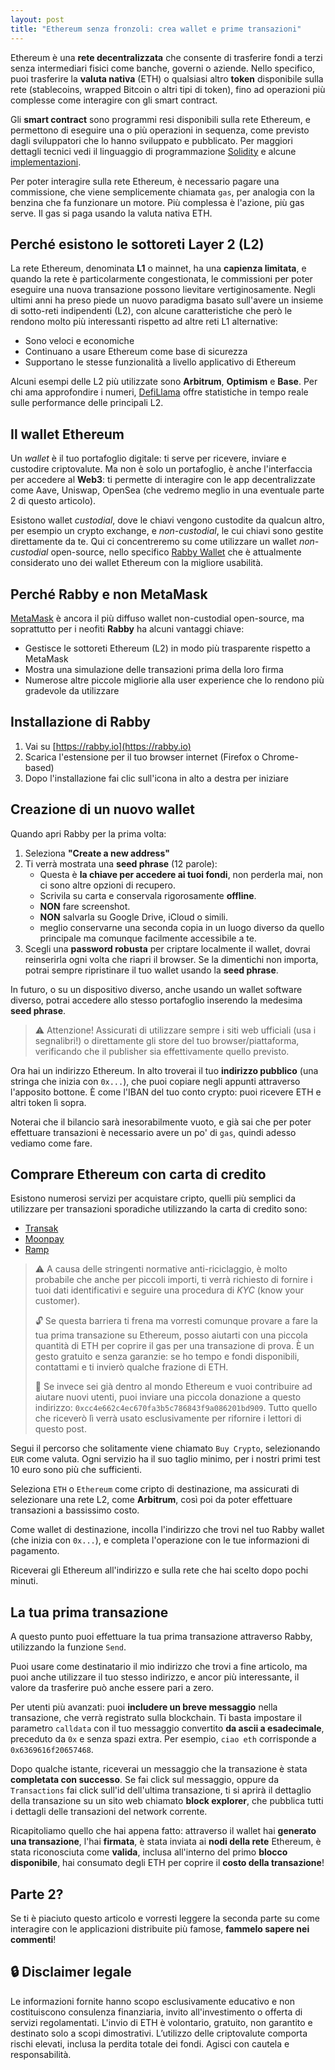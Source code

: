 ```yaml
---
layout: post
title: "Ethereum senza fronzoli: crea wallet e prime transazioni"
---
```


Ethereum è una **rete decentralizzata** che consente di trasferire fondi a terzi
senza intermediari fisici come banche, governi o aziende. Nello specifico, puoi
trasferire la **valuta nativa** (ETH) o qualsiasi altro **token** disponibile
sulla rete (stablecoins, wrapped Bitcoin o altri tipi di token), fino ad
operazioni più complesse come interagire con gli smart contract.

Gli **smart contract** sono programmi resi disponibili sulla rete Ethereum, e
permettono di eseguire una o più operazioni in sequenza, come previsto dagli
sviluppatori che lo hanno sviluppato e pubblicato. Per maggiori dettagli tecnici
vedi il linguaggio di programmazione [Solidity](https://soliditylang.org/) e
alcune [implementazioni](https://docs.openzeppelin.com/contracts/5.x/tokens).

Per poter interagire sulla rete Ethereum, è necessario pagare una commissione,
che viene semplicemente chiamata `gas`, per analogia con la benzina che fa
funzionare un motore. Più complessa è l'azione, più gas serve. Il gas si paga
usando la valuta nativa ETH.

## Perché esistono le sottoreti Layer 2 (L2)

La rete Ethereum, denominata **L1** o mainnet, ha una **capienza limitata**, e
quando la rete è particolarmente congestionata, le commissioni per poter
eseguire una nuova transazione possono lievitare vertiginosamente. Negli ultimi
anni ha preso piede un nuovo paradigma basato sull'avere un insieme di
sotto-reti indipendenti (L2), con alcune caratteristiche che però le rendono
molto più interessanti rispetto ad altre reti L1 alternative:

- Sono veloci e economiche
- Continuano a usare Ethereum come base di sicurezza
- Supportano le stesse funzionalità a livello applicativo di Ethereum

Alcuni esempi delle L2 più utilizzate sono **Arbitrum**, **Optimism** e
**Base**. Per chi ama approfondire i numeri,
[DefiLlama](https://defillama.com/chains/Rollup) offre statistiche in tempo
reale sulle performance delle principali L2.

## Il wallet Ethereum

Un *wallet* è il tuo portafoglio digitale: ti serve per ricevere, inviare e
custodire criptovalute. Ma non è solo un portafoglio, è anche l'interfaccia per
accedere al **Web3**: ti permette di interagire con le app decentralizzate come
Aave, Uniswap, OpenSea (che vedremo meglio in una eventuale parte 2 di questo
articolo).

Esistono wallet *custodial*, dove le chiavi vengono custodite da
qualcun altro, per esempio un crypto exchange, e *non-custodial*, le cui chiavi sono
gestite direttamente da te. Qui ci concentreremo su come utilizzare un wallet
*non-custodial* open-source, nello specifico [Rabby Wallet](https://rabby.io/)
che è attualmente considerato uno dei wallet Ethereum con la migliore usabilità.

## Perché Rabby e non MetaMask

[MetaMask](https://metamask.io/) è ancora il più diffuso wallet non-custodial
open-source, ma soprattutto per i neofiti **Rabby** ha alcuni vantaggi chiave:

- Gestisce le sottoreti Ethereum (L2) in modo più trasparente rispetto a MetaMask
- Mostra una simulazione delle transazioni prima della loro firma
- Numerose altre piccole migliorie alla user experience che lo rendono più
  gradevole da utilizzare

## Installazione di Rabby

1. Vai su [https://rabby.io](https://rabby.io)
2. Scarica l'estensione per il tuo browser internet (Firefox o Chrome-based)
3. Dopo l'installazione fai clic sull'icona in alto a destra per iniziare

## Creazione di un nuovo wallet

Quando apri Rabby per la prima volta:

1. Seleziona **"Create a new address"**
2. Ti verrà mostrata una **seed phrase** (12 parole):
   - Questa è **la chiave per accedere ai tuoi fondi**, non perderla mai, non ci
     sono altre opzioni di recupero.
   - Scrivila su carta e conservala rigorosamente **offline**.
   - **NON** fare screenshot.
   - **NON** salvarla su Google Drive, iCloud o simili.
   - meglio conservarne una seconda copia in un luogo diverso da quello
     principale ma comunque facilmente accessibile a te.
3. Scegli una **password robusta** per criptare localmente il wallet, dovrai
   reinserirla ogni volta che riapri il browser. Se la dimentichi non importa,
   potrai sempre ripristinare il tuo wallet usando la **seed phrase**.

In futuro, o su un dispositivo diverso, anche usando un wallet software diverso,
potrai accedere allo stesso portafoglio inserendo la medesima **seed phrase**.

> ⚠️ Attenzione! Assicurati di utilizzare sempre i siti web ufficiali (usa i
> segnalibri!) o direttamente gli store del tuo browser/piattaforma, verificando
> che il publisher sia effettivamente quello previsto.

Ora hai un indirizzo Ethereum. In alto troverai il tuo **indirizzo pubblico**
(una stringa che inizia con `0x...`), che puoi copiare negli appunti attraverso
l'apposito bottone. È come l'IBAN del tuo conto crypto: puoi ricevere ETH e
altri token lì sopra.

Noterai che il bilancio sarà inesorabilmente vuoto, e già sai che per poter
effettuare transazioni è necessario avere un po' di `gas`, quindi adesso vediamo
come fare.

## Comprare Ethereum con carta di credito

Esistono numerosi servizi per acquistare cripto, quelli più semplici da
utilizzare per transazioni sporadiche utilizzando la carta di credito sono:

- [Transak](https://global.transak.com/)
- [Moonpay](https://www.moonpay.com/it/comprare/eth)
- [Ramp](https://ramp.network/buy)

> ⚠️ A causa delle stringenti normative anti-riciclaggio, è molto probabile che
> anche per piccoli importi, ti verrà richiesto di fornire i tuoi dati
> identificativi e seguire una procedura di *KYC* (know your customer).
>
> 🔓 Se questa barriera ti frena ma vorresti comunque provare a fare la tua
> prima transazione su Ethereum, posso aiutarti con una piccola quantità di ETH
> per coprire il gas per una transazione di prova. È un gesto gratuito e senza
> garanzie: se ho tempo e fondi disponibili, contattami e ti invierò qualche
> frazione di ETH.
>
> 💸 Se invece sei già dentro al mondo Ethereum e vuoi contribuire ad aiutare
> nuovi utenti, puoi inviare una piccola donazione a questo indirizzo:
> `0xcc4e662c4ec670fa3b5c786843f9a086201bd909`. Tutto quello che riceverò lì
> verrà usato esclusivamente per rifornire i lettori di questo post.

Segui il percorso che solitamente viene chiamato `Buy Crypto`, selezionando
`EUR` come valuta. Ogni servizio ha il suo taglio minimo, per i nostri primi
test 10 euro sono più che sufficienti.

Seleziona `ETH` o `Ethereum` come cripto di destinazione, ma assicurati di
selezionare una rete L2, come **Arbitrum**, così poi da poter effettuare
transazioni a bassissimo costo.

Come wallet di destinazione, incolla l'indirizzo che trovi nel tuo Rabby wallet
(che inizia con `0x...`), e completa l'operazione con le tue informazioni di
pagamento.

Riceverai gli Ethereum all'indirizzo e sulla rete che hai scelto dopo pochi
minuti.

## La tua prima transazione

A questo punto puoi effettuare la tua prima transazione attraverso Rabby,
utilizzando la funzione `Send`.

Puoi usare come destinatario il mio indirizzo che trovi a fine articolo, ma puoi
anche utilizzare il tuo stesso indirizzo, e ancor più interessante, il valore da
trasferire può anche essere pari a zero.

Per utenti più avanzati: puoi **includere un breve messaggio** nella
transazione, che verrà registrato sulla blockchain. Ti basta impostare il
parametro `calldata` con il tuo messaggio convertito **da ascii a esadecimale**,
preceduto da `0x` e senza spazi extra. Per esempio, `ciao eth` corrisponde a
`0x6369616f20657468`.

Dopo qualche istante, riceverai un messaggio che la transazione è stata
**completata con successo**. Se fai click sul messaggio, oppure da
`Transactions` fai click sull'id dell'ultima transazione, ti si aprirà il
dettaglio della transazione su un sito web chiamato **block explorer**, che
pubblica tutti i dettagli delle transazioni del network corrente.

Ricapitoliamo quello che hai appena fatto: attraverso il wallet hai **generato
una transazione**, l'hai **firmata**, è stata inviata ai **nodi della rete**
Ethereum, è stata riconosciuta come **valida**, inclusa all'interno del primo
**blocco disponibile**, hai consumato degli ETH per coprire il **costo della
transazione**!

## Parte 2?

Se ti è piaciuto questo articolo e vorresti leggere la seconda parte su come
interagire con le applicazioni distribuite più famose, **fammelo sapere nei
commenti**!

## 🔒 Disclaimer legale

Le informazioni fornite hanno scopo esclusivamente educativo e non costituiscono
consulenza finanziaria, invito all'investimento o offerta di servizi
regolamentati. L'invio di ETH è volontario, gratuito, non garantito e destinato
solo a scopi dimostrativi. L’utilizzo delle criptovalute comporta rischi
elevati, inclusa la perdita totale dei fondi. Agisci con cautela e
responsabilità.
